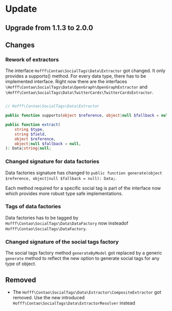 # Update 

## Upgrade from 1.1.3 to 2.0.0

## Changes

### Rework of extractors

The interface `Hofff\Contao\SocialTags\Data\Extractor` got changed. It only provides a supports() method. For every data
type, there has to be implemented interface. Right now there are the interfaces `\Hofff\Contao\SocialTags\Data\OpenGraph\OpenGraphExtractor` and
`\Hofff\Contao\SocialTags\Data\TwitterCards\TwitterCardsExtractor`.


```php

// Hofff\Contao\SocialTags\Data\Extractor

public function supports(object $reference, object|null $fallback = null): bool;

public function extract(
    string $type,
    string $field,
    object $reference,
    object|null $fallback = null,
): Data|string|null;

```

### Changed signature for data factories

Data factories signature has changed to `public function generate(object $reference, object|null $fallback = null): Data;`.

Each method required for a specific social tag is part of the interface now which provides more robust type safe 
implementations. 

### Tags of data factories

Data factories has to be tagged by `Hofff\Contao\SocialTags\Data\DataFactory` now insteadof 
`Hofff\Contao\SocialTags\DataFactory`.

### Changed signature of the social tags factory

The social tags factory method `generateByModel` got replaced by a generic `generate` method to reflect the new 
option to generate social tags for any type of object.

## Removed

 - The `Hofff\Contao\SocialTags\Data\Extractor\CompositeExtractor` got removed. Use the new introduced
   `Hofff\Contao\SocialTags\Data\ExtractorResolver` instead

